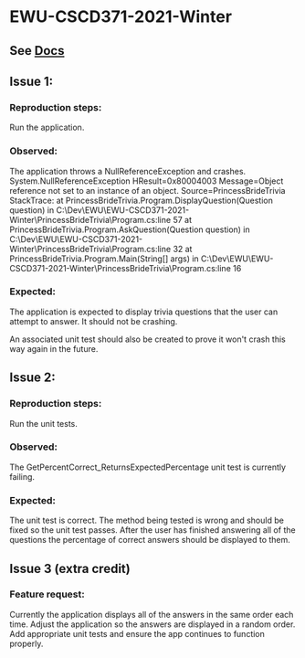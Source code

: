 # EWU-CSCD371-2021-Winter

## See [Docs](Docs)

## Issue 1:
### Reproduction steps:
Run the application. 

### Observed:
The application throws a NullReferenceException and crashes.
System.NullReferenceException
  HResult=0x80004003
  Message=Object reference not set to an instance of an object.
  Source=PrincessBrideTrivia
  StackTrace:
   at PrincessBrideTrivia.Program.DisplayQuestion(Question question) in C:\Dev\EWU\EWU-CSCD371-2021-Winter\PrincessBrideTrivia\Program.cs:line 57
   at PrincessBrideTrivia.Program.AskQuestion(Question question) in C:\Dev\EWU\EWU-CSCD371-2021-Winter\PrincessBrideTrivia\Program.cs:line 32
   at PrincessBrideTrivia.Program.Main(String[] args) in C:\Dev\EWU\EWU-CSCD371-2021-Winter\PrincessBrideTrivia\Program.cs:line 16

### Expected:
The application is expected to display trivia questions that the user can attempt to answer. It should not be crashing.

An associated unit test should also be created to prove it won't crash this way again in the future.

## Issue 2:
### Reproduction steps:
Run the unit tests.

### Observed:
The GetPercentCorrect_ReturnsExpectedPercentage unit test is currently failing. 

### Expected:
The unit test is correct. The method being tested is wrong and should be fixed so the unit test passes. After the user has finished answering all of the questions the percentage of correct answers should be displayed to them.


## Issue 3 (extra credit)
### Feature request:
Currently the application displays all of the answers in the same order each time. Adjust the application so the answers are displayed in a random order. Add appropriate unit tests and ensure the app continues to function properly.
